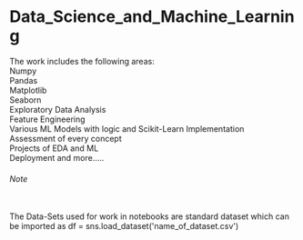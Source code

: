 # Data_Science_and_Machine_Learning
The work includes the following areas:<br>
Numpy<br>
Pandas<br>
Matplotlib<br>
Seaborn<br>
Exploratory Data Analysis<br>
Feature Engineering<br>
Various ML Models with logic and Scikit-Learn Implementation<br>
Assessment of every concept <br>
Projects of EDA and ML<br>
Deployment and more.....<br>
<h6>Note</h6><br>
The Data-Sets used for work in notebooks are standard dataset which can be imported as df = sns.load_dataset('name_of_dataset.csv') 
